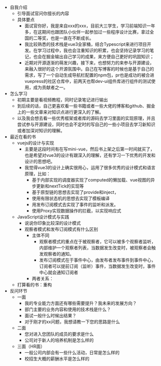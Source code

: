 -   自我介绍
    -   引导面试官问你擅长的内容
    -   具体要点
        -   面试官你好，我是来自xxx的xxx，目前大三学生，学习前端知识一年多，在这期间也跟团队小伙伴一起参加过一些程序设计比赛，拿过全国的二等奖，也是一直在不断成长。
        -   我比较熟悉的技术栈是vue3全家桶，结合Typescript来进行项目开发。在学习过程中，我也会注重知识的积累，也会坚持记录学习的笔记，也会在掘金输出自己学习的成果，来方便自己更好的巩固知识；
        -   近期对开源逐渐的萌发兴趣，接下来，也想努力的来参与开源建设，来融入很好的这个开源氛围中。自己在写博客的时候也是基于自己的需求，写了一个自动生成导航栏配置的npm包，pr也是成功的被合进vuepress的社区仓库中，前两天也帮dev-ui组件库进行组件的测试使用，成为贡献者之一。
- 怎么学习
    - 初期主要是看视频教程，同时记录笔记进行输出
    - 到后续的话，自己更喜欢看一些书籍或者一些大佬的博客和github、掘金上的一些文章来对知识点进行更深入的了解。
    - 以及我会想去看一些优秀框架或者库的源码去学习里面的实现原理，并且尝试参与开源建设，同时也会不定时的写自己的一些小项目去学习新知识或者加深对知识的理解。
- 最近在看的书
    - vuejs的设计与实现
        - 主要是这段时间有在写mini-vue，然后书上架之后第一时间就买了，也是希望对vue3的设计有跟深入的理解，还有学习一下优秀的开发和设计的思想吧。
        - 我觉得vue3的设计上确实很用心，运用了很多优秀的设计模式和语言原理，比如：
	        - 基于内部实现的调度器实现了computed的懒加载、vue视图的异步更新和nextTick的实现等
	        - 基于原型链的思想去实现了provide和inject，
	        - 使用有限状态机的思想去实现了模板编译
	        - 用发布订阅模式去实现了事件的监听和派发。
	        - 使用Proxy实现数据操作的拦截，以实现响应式
    - JavaScript设计模式与实践
	    - 说说你印象比较深的设计模式
	    - 观察者模式和发布订阅模式有什么区别
		    - 主体不同
			    - 观察者模式的重点在于被观察者，它可以被多个观察者监听，内部维护一个观察者列表，当数据发生改变时，被观察者会触发观察者的通知。
			    - 发布订阅模式在于事件中心，由发布者发布事件到事件中心，订阅者可以提前订阅（监听）事件，当数据发生改变时，事件中心就会通知订阅者
			- 两者关系：
    - 打算看的书：重构
- 反问环节
    - 一面
        - 我的专业能力方面还有哪些需要提升？我未来的发展方向？
        - 部门主要的业务内容和使用的技术栈是什么？  
        - 面试一般什么时候出结果？
        - 对于刚才的xx问题，我想请教一下您的思路是什么
    - 二面
        - 您对进入您团队的成员的要求是什么
        - 公司对于新人的培养机制是怎么样的
    - 三面（HR面）
        - 一般公司内部会有一些什么活动，日常是怎么样的 
        - 校招生大概的薪酬水平是怎么样的